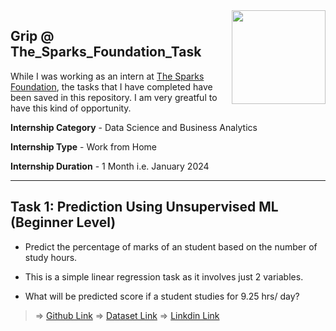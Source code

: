 <img align = right height = 150 width = 150 src = https://www.thesparksfoundationsingapore.org/images/logo_small.png>

## Grip @ The_Sparks_Foundation_Task
While I was working as an intern at [The Sparks Foundation](https://www.thesparksfoundationsingapore.org/), the tasks that I have completed have been saved in this repository. I am very greatful to have this kind of opportunity.

**Internship Category** - Data Science and Business Analytics

**Internship Type** - Work from Home

**Internship Duration** - 1 Month i.e. January 2024
<hr>

## Task 1: Prediction Using Unsupervised ML (Beginner Level)

- Predict the percentage of marks of an student based on the number of study hours.

- This is a simple linear regression task as it involves just 2 variables.

- What will be predicted score if a student studies for 9.25 hrs/ day?

> => [Github Link](https://github.com/Jaysh0612/The_Sparks_Foundation_Task/blob/main/Task_1-%20Prediction_Using_Supervised_ML.ipynb)
> => [Dataset Link](http://bit.ly/w-data)
> => [Linkdin Link](https://www.linkedin.com/feed/update/urn:li:activity:7154397288843358209/)
